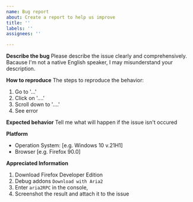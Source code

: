 ```yaml
---
name: Bug report
about: Create a report to help us improve
title: ''
labels: ''
assignees: ''

---
```


**Describe the bug**
Please describe the issue clearly and comprehensively. Bacause I'm not a native English speaker, I may misunderstand your description.

**How to reproduce**
The steps to reproduce the behavior:
1. Go to '...'
2. Click on '....'
3. Scroll down to '....'
4. See error

**Expected behavior**
Tell me what will happen if the issue isn't occured

**Platform**
 - Operation System: [e.g. Windows 10 v.21H1]
 - Browser [e.g. Firefox 90.0]

**Appreciated Information**
1. Download Firefox Developer Edition
2. Debug addons `Download with Aria2`
3. Enter `aria2RPC` in the console,
4. Screenshot the result and attach it to the issue
